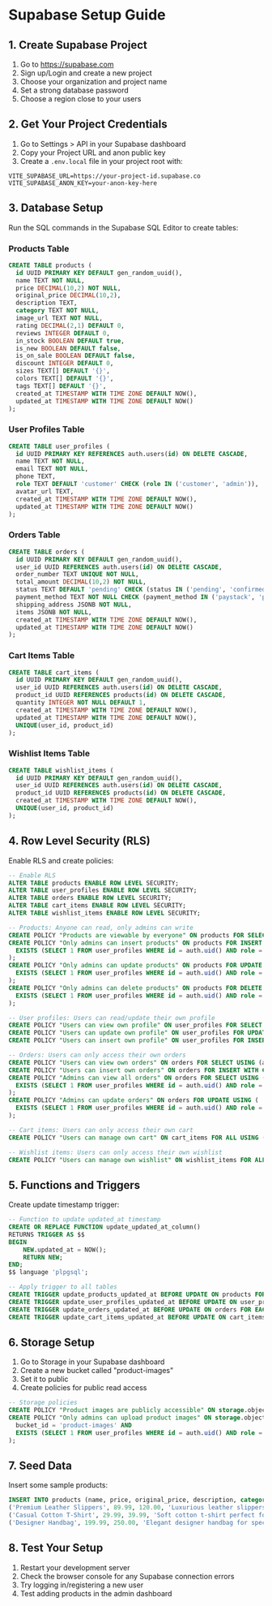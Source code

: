 # Supabase Setup Guide

## 1. Create Supabase Project
1. Go to https://supabase.com
2. Sign up/Login and create a new project
3. Choose your organization and project name
4. Set a strong database password
5. Choose a region close to your users

## 2. Get Your Project Credentials
1. Go to Settings > API in your Supabase dashboard
2. Copy your Project URL and anon public key
3. Create a `.env.local` file in your project root with:

```
VITE_SUPABASE_URL=https://your-project-id.supabase.co
VITE_SUPABASE_ANON_KEY=your-anon-key-here
```

## 3. Database Setup
Run the SQL commands in the Supabase SQL Editor to create tables:

### Products Table
```sql
CREATE TABLE products (
  id UUID PRIMARY KEY DEFAULT gen_random_uuid(),
  name TEXT NOT NULL,
  price DECIMAL(10,2) NOT NULL,
  original_price DECIMAL(10,2),
  description TEXT,
  category TEXT NOT NULL,
  image_url TEXT NOT NULL,
  rating DECIMAL(2,1) DEFAULT 0,
  reviews INTEGER DEFAULT 0,
  in_stock BOOLEAN DEFAULT true,
  is_new BOOLEAN DEFAULT false,
  is_on_sale BOOLEAN DEFAULT false,
  discount INTEGER DEFAULT 0,
  sizes TEXT[] DEFAULT '{}',
  colors TEXT[] DEFAULT '{}',
  tags TEXT[] DEFAULT '{}',
  created_at TIMESTAMP WITH TIME ZONE DEFAULT NOW(),
  updated_at TIMESTAMP WITH TIME ZONE DEFAULT NOW()
);
```

### User Profiles Table
```sql
CREATE TABLE user_profiles (
  id UUID PRIMARY KEY REFERENCES auth.users(id) ON DELETE CASCADE,
  name TEXT NOT NULL,
  email TEXT NOT NULL,
  phone TEXT,
  role TEXT DEFAULT 'customer' CHECK (role IN ('customer', 'admin')),
  avatar_url TEXT,
  created_at TIMESTAMP WITH TIME ZONE DEFAULT NOW(),
  updated_at TIMESTAMP WITH TIME ZONE DEFAULT NOW()
);
```

### Orders Table
```sql
CREATE TABLE orders (
  id UUID PRIMARY KEY DEFAULT gen_random_uuid(),
  user_id UUID REFERENCES auth.users(id) ON DELETE CASCADE,
  order_number TEXT UNIQUE NOT NULL,
  total_amount DECIMAL(10,2) NOT NULL,
  status TEXT DEFAULT 'pending' CHECK (status IN ('pending', 'confirmed', 'processing', 'shipped', 'delivered', 'cancelled')),
  payment_method TEXT NOT NULL CHECK (payment_method IN ('paystack', 'pay_on_delivery')),
  shipping_address JSONB NOT NULL,
  items JSONB NOT NULL,
  created_at TIMESTAMP WITH TIME ZONE DEFAULT NOW(),
  updated_at TIMESTAMP WITH TIME ZONE DEFAULT NOW()
);
```

### Cart Items Table
```sql
CREATE TABLE cart_items (
  id UUID PRIMARY KEY DEFAULT gen_random_uuid(),
  user_id UUID REFERENCES auth.users(id) ON DELETE CASCADE,
  product_id UUID REFERENCES products(id) ON DELETE CASCADE,
  quantity INTEGER NOT NULL DEFAULT 1,
  created_at TIMESTAMP WITH TIME ZONE DEFAULT NOW(),
  updated_at TIMESTAMP WITH TIME ZONE DEFAULT NOW(),
  UNIQUE(user_id, product_id)
);
```

### Wishlist Items Table
```sql
CREATE TABLE wishlist_items (
  id UUID PRIMARY KEY DEFAULT gen_random_uuid(),
  user_id UUID REFERENCES auth.users(id) ON DELETE CASCADE,
  product_id UUID REFERENCES products(id) ON DELETE CASCADE,
  created_at TIMESTAMP WITH TIME ZONE DEFAULT NOW(),
  UNIQUE(user_id, product_id)
);
```

## 4. Row Level Security (RLS)
Enable RLS and create policies:

```sql
-- Enable RLS
ALTER TABLE products ENABLE ROW LEVEL SECURITY;
ALTER TABLE user_profiles ENABLE ROW LEVEL SECURITY;
ALTER TABLE orders ENABLE ROW LEVEL SECURITY;
ALTER TABLE cart_items ENABLE ROW LEVEL SECURITY;
ALTER TABLE wishlist_items ENABLE ROW LEVEL SECURITY;

-- Products: Anyone can read, only admins can write
CREATE POLICY "Products are viewable by everyone" ON products FOR SELECT USING (true);
CREATE POLICY "Only admins can insert products" ON products FOR INSERT WITH CHECK (
  EXISTS (SELECT 1 FROM user_profiles WHERE id = auth.uid() AND role = 'admin')
);
CREATE POLICY "Only admins can update products" ON products FOR UPDATE USING (
  EXISTS (SELECT 1 FROM user_profiles WHERE id = auth.uid() AND role = 'admin')
);
CREATE POLICY "Only admins can delete products" ON products FOR DELETE USING (
  EXISTS (SELECT 1 FROM user_profiles WHERE id = auth.uid() AND role = 'admin')
);

-- User profiles: Users can read/update their own profile
CREATE POLICY "Users can view own profile" ON user_profiles FOR SELECT USING (auth.uid() = id);
CREATE POLICY "Users can update own profile" ON user_profiles FOR UPDATE USING (auth.uid() = id);
CREATE POLICY "Users can insert own profile" ON user_profiles FOR INSERT WITH CHECK (auth.uid() = id);

-- Orders: Users can only access their own orders
CREATE POLICY "Users can view own orders" ON orders FOR SELECT USING (auth.uid() = user_id);
CREATE POLICY "Users can insert own orders" ON orders FOR INSERT WITH CHECK (auth.uid() = user_id);
CREATE POLICY "Admins can view all orders" ON orders FOR SELECT USING (
  EXISTS (SELECT 1 FROM user_profiles WHERE id = auth.uid() AND role = 'admin')
);
CREATE POLICY "Admins can update orders" ON orders FOR UPDATE USING (
  EXISTS (SELECT 1 FROM user_profiles WHERE id = auth.uid() AND role = 'admin')
);

-- Cart items: Users can only access their own cart
CREATE POLICY "Users can manage own cart" ON cart_items FOR ALL USING (auth.uid() = user_id);

-- Wishlist items: Users can only access their own wishlist
CREATE POLICY "Users can manage own wishlist" ON wishlist_items FOR ALL USING (auth.uid() = user_id);
```

## 5. Functions and Triggers
Create update timestamp trigger:

```sql
-- Function to update updated_at timestamp
CREATE OR REPLACE FUNCTION update_updated_at_column()
RETURNS TRIGGER AS $$
BEGIN
    NEW.updated_at = NOW();
    RETURN NEW;
END;
$$ language 'plpgsql';

-- Apply trigger to all tables
CREATE TRIGGER update_products_updated_at BEFORE UPDATE ON products FOR EACH ROW EXECUTE FUNCTION update_updated_at_column();
CREATE TRIGGER update_user_profiles_updated_at BEFORE UPDATE ON user_profiles FOR EACH ROW EXECUTE FUNCTION update_updated_at_column();
CREATE TRIGGER update_orders_updated_at BEFORE UPDATE ON orders FOR EACH ROW EXECUTE FUNCTION update_updated_at_column();
CREATE TRIGGER update_cart_items_updated_at BEFORE UPDATE ON cart_items FOR EACH ROW EXECUTE FUNCTION update_updated_at_column();
```

## 6. Storage Setup
1. Go to Storage in your Supabase dashboard
2. Create a new bucket called "product-images"
3. Set it to public
4. Create policies for public read access

```sql
-- Storage policies
CREATE POLICY "Product images are publicly accessible" ON storage.objects FOR SELECT USING (bucket_id = 'product-images');
CREATE POLICY "Only admins can upload product images" ON storage.objects FOR INSERT WITH CHECK (
  bucket_id = 'product-images' AND
  EXISTS (SELECT 1 FROM user_profiles WHERE id = auth.uid() AND role = 'admin')
);
```

## 7. Seed Data
Insert some sample products:

```sql
INSERT INTO products (name, price, original_price, description, category, image_url, rating, reviews, in_stock, is_new, is_on_sale, discount, sizes, colors, tags) VALUES
('Premium Leather Slippers', 89.99, 120.00, 'Luxurious leather slippers with soft lining', 'slippers', 'https://images.unsplash.com/photo-1542291026-7eec264c27ff?w=500', 4.8, 156, true, true, true, 25, '{"S", "M", "L", "XL"}', '{"Brown", "Black", "Tan"}', '{"luxury", "leather", "comfortable"}'),
('Casual Cotton T-Shirt', 29.99, 39.99, 'Soft cotton t-shirt perfect for everyday wear', 'apparel', 'https://images.unsplash.com/photo-1521572163474-6864f9cf17ab?w=500', 4.5, 89, true, false, true, 25, '{"XS", "S", "M", "L", "XL"}', '{"White", "Black", "Gray", "Navy"}', '{"casual", "cotton", "comfortable"}'),
('Designer Handbag', 199.99, 250.00, 'Elegant designer handbag for special occasions', 'accessories', 'https://images.unsplash.com/photo-1553062407-98eeb64c6a62?w=500', 4.9, 67, true, true, false, 0, '{"One Size"}', '{"Black", "Brown", "Red"}', '{"designer", "elegant", "luxury"}');
```

## 8. Test Your Setup
1. Restart your development server
2. Check the browser console for any Supabase connection errors
3. Try logging in/registering a new user
4. Test adding products in the admin dashboard
